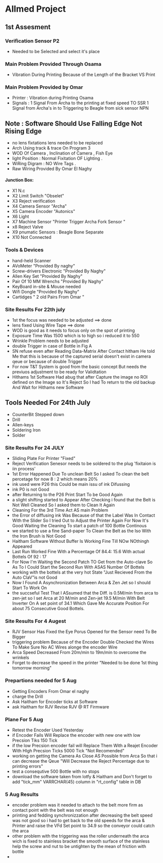 
# Allmed Project
## 1st Assesment
### Verification Sensor P2
- Needed to be Selected and select it's place
### Main Problem Provided Through Osama
  - Vibration During Printing Because of the Length of the Bracket VS Print
### Main Problem Provided by Omar
-  Printer : Vibration during Printing Osama
-  Signals : 1 Signal From Archa to the printing at fixed speed  TO SSR
              1 Signal from Archa's in to Triggering to Beagle from sick sensor NPN
## Note : Software Should Use Falling Edge Not Rising Edge
-  no lens fixtations lens needed to be replaced
-  Arch Using track & trace On Program 3
-  WOD Of Camera , Inclination of Camera , Fish Eye
-  light Position : Normal Fixitation OF Lighting .  
- WiRing Digram : NO Wire Tags .
-  Raw Wiring Provided By Omar El Naghy
 #### Junction Box:
 - X1 N.c
 - X2 Limit Switch "Obselet"
 - X3 Reject verification
 - X4 Camera Sensor "Archa"
 - X5 Camera Encoder "Autonics"
 - X6 Light
 - X7 Machine Sensor "Printer Trigger Archa Fork Sensor  "
 - x8 Reject Valve
 - X9 pnumatic Sensors : Beagle Bone Separate
- X10 Not Connected


### Tools & Devices
- hand-held Scanner
- AVoMeter "Provided By naghy"
- Screw-drivers Electronic "Provided By Naghy"
- Allen Key Set "Provided By Naghy"
- Pair Of 10 MM Wrenchs "Provided By Naghy"
- KeyBoard in-site & Mouse needed
- Wifi Dongle "Provided By Naghy"
- Cartidges " 2 old Pairs From Omar "
### Site Results For 22th july
- 1st the focus was needed to be adjusted ==> done
- lens fixed Using Wire Tape ==> done
- WOD is good as it needs to focus only on the spot of printing
- Exposure Time Was 1500 which is to high so i reduced it to 550
- Wrinkle Problem needs to be adjusted
- double Trigger in case of Bottle in Fig A
- SN refuse even after Reading Data-Matrix After Contact hitham He told Me that this is because of the captured serial doesn't exist in camera qeue or because of double Trigger
- For now T&T System is good from the basic concept But needs the previuos adjustment to be ready for Validtation
- Hithams 1st Software Had abug that after Capture the image no ROI defined on the Image so It's Reject So I had To return to the old backup And Wait for Hithams new Software
## Tools Needed For 24th July
- CounterBit Stepped down
- Drill
- Allen-keys
- Soldering Iron
- Solder
### Site Results For 24 JULY
- Sliding Plate For Printer "Fixed"
- Reject Verification Senesor needs to be soldered to the plug 'fixitaion is iin process'
- 1st Error Happened Due To unclean Belt So I asked To clean the belt percetage for now 8 : 2 which means 20%
- ink used were P26 this Could be main issu of ink Difussing
- ink P0 is not Good
- after Returning to the P26 Print Start To be Good Again
- a slight shifting started to Appear After Checking i found that the Belt is Not Well Cleaned So I asked them to Clean It Again
- Cleaning For the 3rd Time Act AS main Problem
- the Error of diffusing ink Was Because of that the Label Was In Contact With the Slider So I tried Out to Adjust the Printer Again For Now It's Good Waiting the Cleaning To start a patch of 100 Bottle Continous  
- we started to use a fine Sand-paper To Clean the Belt as the Iso With the Iron Brush is Not Good
- Haitham Software Without Buffer Is Working Fine Till NOw NOthingh Appeared
- Last Run Worked Fine With a Percentage Of 84.4: 15.6 With actual Bottels Of 92 : 17
- For Now I'm Waiting the Second Patch TO Get from the Auto-clave So As To I Could Start the Second Run With ASAS Number Of Bottels
- working with the bottels at the very hot State "Just Recieved From the Auto ClaV"is not Good
- Now I Found A Asynchronization Between Arca & Zen Jet so I should Start To Work On
- the succseful Test That I ASsumed that the Diff. is 0.5M/min from arca to zen-jet so I set Arca at 20 M/min and Zen-jet 19.5 M/min With Belt Inverter On A set point of  34.1 Which Gave Me Accurate Position For about 75 Consecutive Good Bottels.
### Site Results For 4 Augest
  - RJV Sensor Has Fixed the Eye Porus Opened for the Sensor need To Be Bigger
  - triggering problem Because of the Encoder Double Checked the Wires To Make Sure No AC Wires alonge the encoder Wire
  - Arca Speed Decreased From 20m/min to 19m/min to overcome the wrinkels
  - Forget to decrease the speed in the printer "Needed to be done 1st thing tomorrow morning"
### Prepartions needed for 5 Aug
  - Getting Encoders From Omar el naghy
  - charge the Drill
  - Ask Haitham for Encoder ticks at Software
  - ask Haitham for RJV Revise RJV @ RT Firmware
### Plane For 5 Aug
- Retest the Encoder Used Yesterday
- if Encoder Fails Will Replace the encoder with new one with low Precsion Tiks 150 Tick
- if the low Precsion encoder fail will Replace Them With a Reajet Encoder With HIgh Precsion Ticks 5000 Tick "Not Recomended"
- working on getting the Camera As Close AS Possible from Arca So that i can decrease the Qeue "Will Decrease the Reject Percentage due to printing errors"
- test a consequtive  500 Bottle with no stops
- download the software taken from lotfy & Haitham and Don't forget to add "tick_mm" VARRCHAR(45) column in "rt_config" table in DB
### 5 Aug Results
  - encoder problem was it needed to attach to the belt more firm as contact point with the belt was not enough
  - printing and fedding synchronizzation after decreasing the belt speed was not good so i had to get back to the old speeds for the arca & Printer and raise the VFd Set point to 34.9 so the conveyor could catch the arca
  - other problem with the triggering was the roller underneath the arca wich is fixed to stainless bracket the smooth surface of the stainless help the screw and nut to be untighten by the mean of friction with bottle
  - 